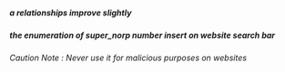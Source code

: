 ##### a relationships improve slightly #####
##### the enumeration of super_norp number insert on website search bar #####
###### Caution Note :  Never use it for malicious purposes on websites ######
